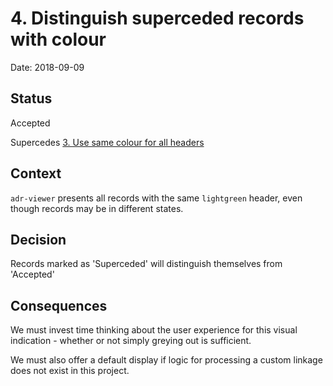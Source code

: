 # 4. Distinguish superceded records with colour

Date: 2018-09-09

## Status

Accepted

Supercedes [3. Use same colour for all headers](0003-use-same-colour-for-all-headers.md)

## Context

`adr-viewer` presents all records with the same `lightgreen` header, even though records may be in different states.

## Decision

Records marked as 'Superceded' will distinguish themselves from 'Accepted' 

## Consequences

We must invest time thinking about the user experience for this visual indication - whether or not simply greying out is sufficient.

We must also offer a default display if logic for processing a custom linkage does not exist in this project.
